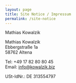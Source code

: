 ```yaml
---
layout: page
title: Site Notice / Impressum
permalink: /site-notice
---
```


Mathias Kowalzik

Mathias Kowalzik<br>
Ebbergstraße 1a<br>
58762 Altena<br>

Tel: +49 17 82 80 80 45<br>
Email: info@kowalzik.biz<br>

USt-IdNr.: DE 313554797